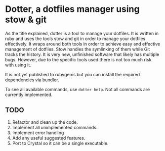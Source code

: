 # Dotter, a dotfiles manager using stow & git

As the title explained, dotter is a tool to manage your dotfiles. It is written in ruby and uses the tools stow and git in order to manage your dotfiles effectively.
It wraps around both tools in order to achieve easy and effective management of dotfiles. Stow handles the symlinking of them while Git tracks the history.
It is very new, unfinished software that likely has multiple bugs. However, due to the specific tools used there is not too much risk with using it.

It is not yet published to rubygems but you can install the required dependencies via bundler.

To see all available commands, use `dotter help`. Not all commands are currently implemented.

## TODO
1. Refactor and clean up the code.
2. Implement all unimplemented commands.
3. Implement error handling
4. Add any useful suggested features.
5. Port to Crystal so it can be a single executable.
